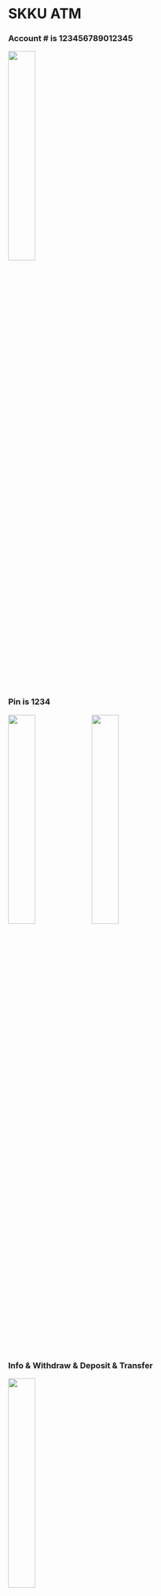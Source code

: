 # SKKU ATM

### Account # is 123456789012345
<img src="https://user-images.githubusercontent.com/108450957/211133501-4ae1b1a2-cbdf-4ae0-8efb-abb9686c0b4f.png"  width="33%" height="33%"/> 

### Pin is 1234
<img src="https://user-images.githubusercontent.com/108450957/211133625-3991421c-376a-4546-abc8-3fa5d06ddcd7.png"  width="33%" height="33%"/> <img src="https://user-images.githubusercontent.com/108450957/211133690-1ced2851-f3cf-4ce1-af67-a90d340717e9.png"  width="33%" height="33%"/> 

### Info & Withdraw & Deposit & Transfer
<img src="https://user-images.githubusercontent.com/108450957/211133737-b2d88984-2233-45f8-b4fb-43fcddc3aa48.png"  width="33%" height="33%"/> 

